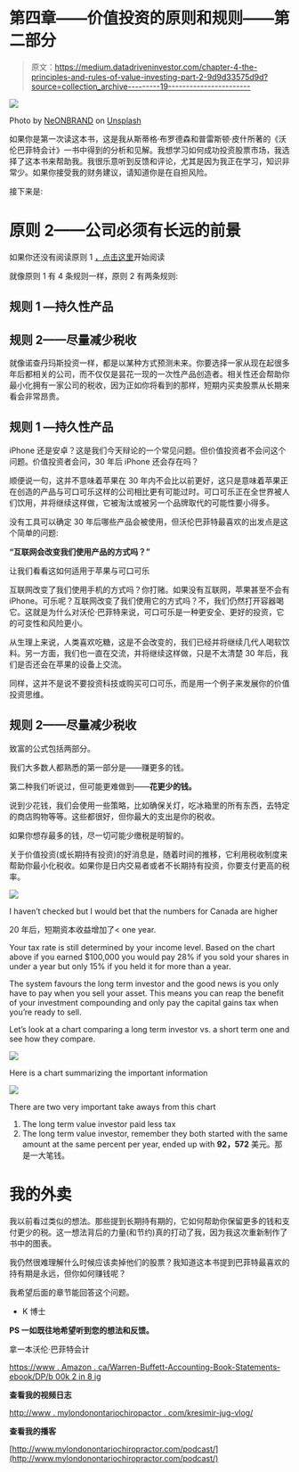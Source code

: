 # 第四章——价值投资的原则和规则——第二部分

> 原文：<https://medium.datadriveninvestor.com/chapter-4-the-principles-and-rules-of-value-investing-part-2-9d9d33575d9d?source=collection_archive---------19----------------------->

![](img/c1a4bdd38a79a8caca8a84777c3f41b3.png)

Photo by [NeONBRAND](https://unsplash.com/@neonbrand?utm_source=medium&utm_medium=referral) on [Unsplash](https://unsplash.com?utm_source=medium&utm_medium=referral)

如果你是第一次读这本书，这是我从斯蒂格·布罗德森和普雷斯顿·皮什所著的《沃伦巴菲特会计》一书中得到的分析和见解。我想学习如何成功投资股票市场，我选择了这本书来帮助我。我很乐意听到反馈和评论，尤其是因为我正在学习，知识非常少。如果你接受我的财务建议，请知道你是在自担风险。

接下来是:

# 原则 2——公司必须有长远的前景

如果你还没有阅读原则 1 [，点击这里](https://medium.com/@kresimir_61514/chapter-4-the-principles-and-rules-of-value-investing-part-1-99bc1921230b)开始阅读

就像原则 1 有 4 条规则一样，原则 2 有两条规则:

## 规则 1 —持久性产品

## 规则 2——尽量减少税收

就像诺查丹玛斯投资一样，都是以某种方式预测未来。你要选择一家从现在起很多年后都相关的公司，而不仅仅是昙花一现的一次性产品创造者。相关性还会帮助你最小化拥有一家公司的税收，因为正如你将看到的那样，短期内买卖股票从长期来看会非常昂贵。

## 规则 1 —持久性产品

iPhone 还是安卓？这是我们今天辩论的一个常见问题。但价值投资者不会问这个问题。价值投资者会问，30 年后 iPhone 还会存在吗？

顺便说一句，这并不意味着苹果在 30 年内不会比以前更好，这只是意味着苹果正在创造的产品与可口可乐这样的公司相比更有可能过时。可口可乐正在全世界被人们饮用，并将继续这样做，它被淘汰或被另一个品牌取代的可能性要小得多。

没有工具可以确定 30 年后哪些产品会被使用，但沃伦巴菲特最喜欢的出发点是这个简单的问题:

**“互联网会改变我们使用产品的方式吗？”**

让我们看看这如何适用于苹果与可口可乐

互联网改变了我们使用手机的方式吗？你打赌。如果没有互联网，苹果甚至不会有 iPhone。可乐呢？互联网改变了我们使用它的方式吗？不，我们仍然打开容器喝它。这就是为什么对沃伦·巴菲特来说，可口可乐是一种更安全、更好的投资，它的可变性和风险更小。

从生理上来说，人类喜欢吃糖，这是不会改变的，我们已经并将继续几代人喝软饮料。另一方面，我们也一直在交流，并将继续这样做，只是不太清楚 30 年后，我们是否还会在苹果的设备上交流。

同样，这并不是说不要投资科技或购买可口可乐，而是用一个例子来发展你的价值投资思维。

## 规则 2——尽量减少税收

致富的公式包括两部分。

我们大多数人都熟悉的第一部分是——赚更多的钱。

第二种我们听说过，但可能更难做到——**花更少的钱。**

说到少花钱，我们会使用一些策略，比如确保关灯，吃冰箱里的所有东西，去特定的商店购物等等。这些都很好，但你最大的支出是你的税收。

如果你想存最多的钱，尽一切可能少缴税是明智的。

关于价值投资(或长期持有投资)的好消息是，随着时间的推移，它利用税收制度来帮助你最小化税收。如果你是日内交易者或者不长期持有投资，你要支付更高的税率。

![](img/a32038834c7f8099a2b01674480f8eb3.png)

I haven’t checked but I would bet that the numbers for Canada are higher

20 年后，短期资本收益增加了< one year.

Your tax rate is still determined by your income level. Based on the chart above if you earned $100,000 you would pay 28% if you sold your shares in under a year but only 15% if you held it for more than a year.

The system favours the long term investor and the good news is you only have to pay when you sell your asset. This means you can reap the benefit of your investment compounding and only pay the capital gains tax when you’re ready to sell.

Let’s look at a chart comparing a long term investor vs. a short term one and see how they compare.

![](img/72ab4d59b98e5e3861f5fc24389bc765.png)

Here is a chart summarizing the important information

![](img/0931145fad49cbf8c812112807bc263b.png)

There are two very important take aways from this chart

1.  The long term value investor paid less tax
2.  The long term value investor, remember they both started with the same amount at the same percent per year, ended up with **92，572** 美元。那是一大笔钱。

# 我的外卖

我以前看过类似的想法。那些提到长期持有期的，它如何帮助你保留更多的钱和支付更少的税。这一想法背后的力量(和节约)真的打动了我，因为我这次重新制作了书中的图表。

我仍然很难理解什么时候应该卖掉他们的股票？我知道这本书提到巴菲特最喜欢的持有期是永远，但你如何赚钱呢？

我希望后面的章节能回答这个问题。

*   K 博士

**PS 一如既往地希望听到您的想法和反馈。**

拿一本沃伦·巴菲特会计

[https://www . Amazon . ca/Warren-Buffett-Accounting-Book-Statements-ebook/DP/b 00k 2 in 8 ig](https://www.amazon.ca/Warren-Buffett-Accounting-Book-Statements-ebook/dp/B00K2IN8IG)

**查看我的视频日志**

[http://www . mylondonontariochiropactor . com/kresimir-jug-vlog/](http://www.mylondonontariochiropractor.com/kresimir-jug-vlog/)

**查看我的播客**

[http://www.mylondonontariochiropractor.com/podcast/](http://www.mylondonontariochiropractor.com/podcast/)